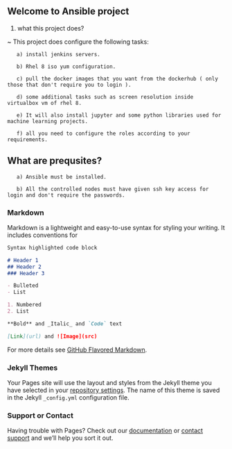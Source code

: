 ## Welcome to Ansible project

1. what this project does?

~  This project does configure the following tasks:

       a) install jenkins servers.

       b) Rhel 8 iso yum configuration.

       c) pull the docker images that you want from the dockerhub ( only those that don't require you to login ).

       d) some additional tasks such as screen resolution inside virtualbox vm of rhel 8.
 
       e) It will also install jupyter and some python libraries used for machine learning projects.

       f) all you need to configure the roles according to your requirements.

## What are prequsites?

       a) Ansible must be installed.
      
       b) All the controlled nodes must have given ssh key access for login and don't require the passwords.

### Markdown

Markdown is a lightweight and easy-to-use syntax for styling your writing. It includes conventions for

```markdown
Syntax highlighted code block

# Header 1
## Header 2
### Header 3

- Bulleted
- List

1. Numbered
2. List

**Bold** and _Italic_ and `Code` text

[Link](url) and ![Image](src)
```

For more details see [GitHub Flavored Markdown](https://guides.github.com/features/mastering-markdown/).

### Jekyll Themes

Your Pages site will use the layout and styles from the Jekyll theme you have selected in your [repository settings](https://github.com/Chandrashekhars816/ansible-projects/settings). The name of this theme is saved in the Jekyll `_config.yml` configuration file.

### Support or Contact

Having trouble with Pages? Check out our [documentation](https://help.github.com/categories/github-pages-basics/) or [contact support](https://github.com/contact) and we’ll help you sort it out.
